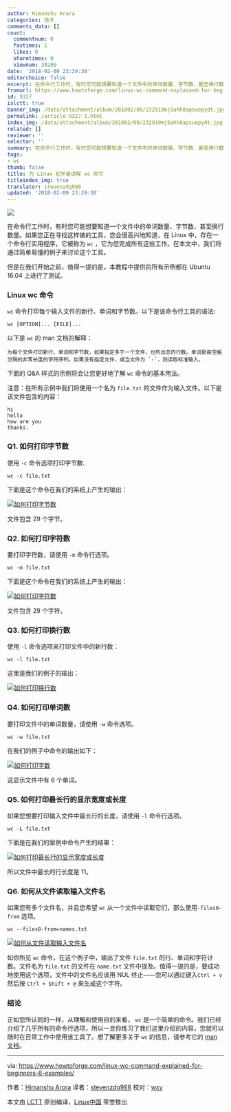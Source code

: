 ```yaml
---
author: Himanshu Arora
categories: 技术
comments_data: []
count:
  commentnum: 0
  favtimes: 1
  likes: 0
  sharetimes: 0
  viewnum: 38209
date: '2018-02-09 23:29:30'
editorchoice: false
excerpt: 在命令行工作时，有时您可能想要知道一个文件中的单词数量、字节数、甚至换行数量。
fromurl: https://www.howtoforge.com/linux-wc-command-explained-for-beginners-6-examples/
id: 9327
islctt: true
banner_img: /data/attachment/album/201802/09/232919mj5ahh8apsuepydt.jpg
permalink: /article-9327-1.html
index_img: /data/attachment/album/201802/09/232919mj5ahh8apsuepydt.jpg.thumb.jpg
related: []
reviewer: ''
selector: ''
summary: 在命令行工作时，有时您可能想要知道一个文件中的单词数量、字节数、甚至换行数量。
tags:
- wc
thumb: false
title: 为 Linux 初学者讲解 wc 命令
titleindex_img: true
translator: stevenzdg988
updated: '2018-02-09 23:29:30'
---
```


![](/data/attachment/album/201802/09/232919mj5ahh8apsuepydt.jpg)


在命令行工作时，有时您可能想要知道一个文件中的单词数量、字节数、甚至换行数量。如果您正在寻找这样做的工具，您会很高兴地知道，在 Linux 中，存在一个命令行实用程序，它被称为 `wc` ，它为您完成所有这些工作。在本文中，我们将通过简单易懂的例子来讨论这个工具。


但是在我们开始之前，值得一提的是，本教程中提供的所有示例都在 Ubuntu 16.04 上进行了测试。


### Linux wc 命令


`wc` 命令打印每个输入文件的新行、单词和字节数。以下是该命令行工具的语法:



```
wc [OPTION]... [FILE]...

```

以下是 `wc` 的 man 文档的解释：



```
为每个文件打印新行、单词和字节数，如果指定多于一个文件，也列出总的行数。单词是由空格分隔的非零长度的字符序列。如果没有指定文件，或当文件为 `-`，则读取标准输入。

```

下面的 Q&A 样式的示例将会让您更好地了解 `wc` 命令的基本用法。


注意：在所有示例中我们将使用一个名为 `file.txt` 的文件作为输入文件。以下是该文件包含的内容：



```
hi
hello
how are you
thanks.

```

### Q1. 如何打印字节数


使用 `-c` 命令选项打印字节数.



```
wc -c file.txt

```

下面是这个命令在我们的系统上产生的输出：


[![如何打印字节数](/data/attachment/album/201802/09/232932ah1iqtgkcn1knddn.png)](https://www.howtoforge.com/images/usage_of_pfsense_to_block_dos_attack_/big/wc-c-option.png)


文件包含 29 个字节。


### Q2. 如何打印字符数


要打印字符数，请使用 `-m` 命令行选项。



```
wc -m file.txt

```

下面是这个命令在我们的系统上产生的输出：


[![如何打印字符数](/data/attachment/album/201802/09/232934j44lgkertkl1vtsg.png)](https://www.howtoforge.com/images/usage_of_pfsense_to_block_dos_attack_/big/wc-m-option.png)


文件包含 29 个字符。


### Q3. 如何打印换行数


使用 `-l` 命令选项来打印文件中的新行数：



```
wc -l file.txt

```

这里是我们的例子的输出：


[![如何打印换行数](/data/attachment/album/201802/09/232936ubbehhsephhmvv7v.png)](https://www.howtoforge.com/images/usage_of_pfsense_to_block_dos_attack_/big/wc-l-option.png)


### Q4. 如何打印单词数


要打印文件中的单词数量，请使用 `-w` 命令选项。



```
wc -w file.txt

```

在我们的例子中命令的输出如下：


[![如何打印字数](/data/attachment/album/201802/09/232938es50762fhnb5sa01.png)](https://www.howtoforge.com/images/usage_of_pfsense_to_block_dos_attack_/big/wc-w-option.png)


这显示文件中有 6 个单词。


### Q5. 如何打印最长行的显示宽度或长度


如果您想要打印输入文件中最长行的长度，请使用 `-l` 命令行选项。



```
wc -L file.txt

```

下面是在我们的案例中命令产生的结果：


[![如何打印最长行的显示宽度或长度](/data/attachment/album/201802/09/232940ovfdjojdsvufwut8.png)](https://www.howtoforge.com/images/usage_of_pfsense_to_block_dos_attack_/big/wc-L-option.png)


所以文件中最长的行长度是 11。


### Q6. 如何从文件读取输入文件名


如果您有多个文件名，并且您希望 `wc` 从一个文件中读取它们，那么使用`-files0-from` 选项。



```
wc --files0-from=names.txt

```

[![如何从文件读取输入文件名](/data/attachment/album/201802/09/232941aux4u1qphz4epmjg.png)](https://www.howtoforge.com/images/usage_of_pfsense_to_block_dos_attack_/big/wc-file0-from-option.png)


如你所见 `wc` 命令，在这个例子中，输出了文件 `file.txt` 的行、单词和字符计数。文件名为 `file.txt` 的文件在 `name.txt` 文件中提及。值得一提的是，要成功地使用这个选项，文件中的文件名应该用 NUL 终止——您可以通过键入`Ctrl + v` 然后按 `Ctrl + Shift + @` 来生成这个字符。


### 结论


正如您所认同的一样，从理解和使用目的来看， `wc` 是一个简单的命令。我们已经介绍了几乎所有的命令行选项，所以一旦你练习了我们这里介绍的内容，您就可以随时在日常工作中使用该工具了。想了解更多关于 `wc` 的信息，请参考它的 [man 文档](https://linux.die.net/man/1/wc)。




---


via: <https://www.howtoforge.com/linux-wc-command-explained-for-beginners-6-examples/>


作者：[Himanshu Arora](https://www.howtoforge.com) 译者：[stevenzdg988](https://github.com/stevenzdg988) 校对：[wxy](https://github.com/wxy)


本文由 [LCTT](https://github.com/LCTT/TranslateProject) 原创编译，[Linux中国](https://linux.cn/) 荣誉推出